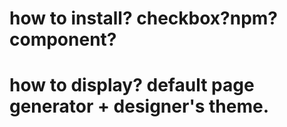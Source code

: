 # how to install? checkbox?npm?component?
# how to display? default page generator + designer's theme.
# 
